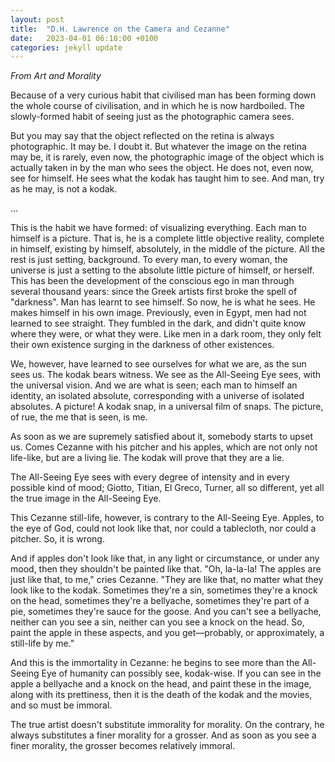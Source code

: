 ```yaml
---
layout: post
title:  "D.H. Lawrence on the Camera and Cezanne"
date:   2023-04-01 06:18:00 +0100
categories: jekyll update
---
```

<i> From Art and Morality </i>

Because of a very curious habit that civilised man has been forming down the whole course of civilisation, and in which he is now hardboiled. The slowly-formed habit of seeing just as the photographic camera sees.

But you may say that the object reflected on the retina is always photographic. It may be. I doubt it. But whatever the image on the retina may be, it is rarely, even now, the photographic image of the object which is actually taken in by the man who sees the object. He does not, even now, see for himself. He sees what the kodak has taught him to see. And man, try as he may, is not a kodak.

...

This is the habit we have formed: of visualizing everything. Each man to himself is a picture. That is, he is a complete little objective reality, complete in himself, existing by himself, absolutely, in the middle of the picture. All the rest is just setting, background. To every man, to every woman, the universe is just a setting to the absolute little picture of himself, or herself. This has been the development of the conscious ego in man through several thousand years: since the Greek artists first broke the spell of "darkness". Man has learnt to see himself. So now, he is what he sees. He makes himself in his own image. Previously, even in Egypt, men had not learned to see straight. They fumbled in the dark, and didn't quite know where they were, or what they were. Like men in a dark room, they only felt their own existence surging in the darkness of other existences.

We, however, have learned to see ourselves for what we are, as the sun sees us. The kodak bears witness. We see as the All-Seeing Eye sees, with the universal vision. And we are what is seen; each man to himself an identity, an isolated absolute, corresponding with a universe of isolated absolutes. A picture! A kodak snap, in a universal film of snaps. The picture, of rue, the me that is seen, is me. 

As soon as we are supremely satisfied about it, somebody starts to upset us. Comes Cezanne with his pitcher and his apples, which are not only not life-like, but are a living lie. The kodak will prove that they are a lie.

The All-Seeing Eye sees with every degree of intensity and in every possible kind of mood; Giotto, Titian, El Greco, Turner, all so different, yet all the true image in the All-Seeing Eye.

This Cezanne still-life, however, is contrary to the All-Seeing Eye. Apples, to the eye of God, could not look like that, nor could a tablecloth, nor could a pitcher. So, it is wrong.

And if apples don't look like that, in any light or circumstance, or under any mood, then they shouldn't be painted like that. "Oh, la-la-la! The apples are just like that, to me," cries Cezanne. "They are like that, no matter what they look like to the kodak. Sometimes they're a sin, sometimes they're a knock on the head, sometimes they're a bellyache, sometimes they're part of a pie, sometimes they're sauce for the goose. And you can't see a bellyache, neither can you see a sin, neither can you see a knock on the head. So, paint the apple in these aspects, and you get—probably, or approximately, a still-life by me."

And this is the immortality in Cezanne: he begins to see more than the All-Seeing Eye of humanity can possibly see, kodak-wise. If you can see in the apple a bellyache and a knock on the head, and paint these in the image, along with its prettiness, then it is the death of the kodak and the movies, and so must be immoral.

The true artist doesn't substitute immorality for morality. On the contrary, he always substitutes a finer morality for a grosser. And as soon as you see a finer morality, the grosser becomes relatively immoral.

